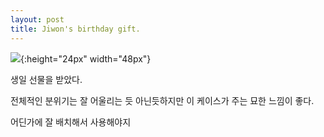 ```yaml
---
layout: post
title: Jiwon's birthday gift.
---
```


![](https://github.com/bigcarrot0722/bigcarrot0722.github.io/blob/master/images/jiwon.jpg ){:height="24px" width="48px"}

생일 선물을 받았다.

전체적인 분위기는 잘 어울리는 듯 아닌듯하지만 이 케이스가 주는 묘한 느낌이 좋다.

어딘가에 잘 배치해서 사용해야지 
